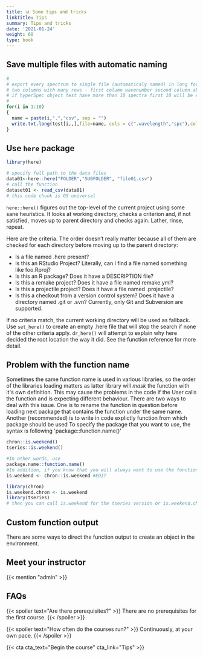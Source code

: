 ```yaml
---
title: 📊 Some tips and tricks
linkTitle: Tips
summary: Tips and tricks
date: '2021-01-24'
weight: 60
type: book
---
```



## Save multiple files with automatic naming

```r
#
# export every spectrum to single file (automaticaly named) in long format 
# two columns with many rows - first column wavenumber second column absorbance no headers
# if hyperSpec object test have more than 10 spectra first 10 will be exported with this code
#
for(i in 1:10)
{ 
  name = paste(i,".","csv", sep = "")
  write.txt.long(test[i,,],file=name, cols = c(".wavelength","spc"),col.names =FALSE)
}
```


## Use `here` package

```r
library(here)

# specify full path to the data files
data01<-here::here("FOLDER","SUBFOLDER", "file01.csv")
# call the function
dataset01 <- read_csv(data01)
# this code chunk is OS universal
```

`here::here()` figures out the top-level of the current project using some sane heuristics. It looks at working directory, checks a criterion and, if not satisfied, moves up to parent directory and checks again. Lather, rinse, repeat.

Here are the criteria. The order doesn’t really matter because all of them are checked for each directory before moving up to the parent directory:

- Is a file named .here present?
- Is this an RStudio Project? Literally, can I find a file named something like foo.Rproj?
- Is this an R package? Does it have a DESCRIPTION file?
- Is this a remake project? Does it have a file named remake.yml?
- Is this a projectile project? Does it have a file named .projectile?
- Is this a checkout from a version control system? Does it have a directory named .git or .svn? Currently, only Git and Subversion are supported.

If no criteria match, the current working directory will be used as fallback. Use `set_here()` to create an empty .here file that will stop the search if none of the other criteria apply. `dr_here()` will attempt to explain why here decided the root location the way it did. See the function reference for more detail.

## Problem with the function name

Sometimes the same function name is used in various libraries, so the order of the libraries loading matters as latter library will *mask* the function with it's own definition.
This may cause the problems in the code if the User calls the function and is expecting different behaviour. There are two ways to deal with this issue. One is to rename the function in question before loading next package that contains the function under the same name. Another (recommended) is to write in code explictly function from which package should be used To specify the package that you want to use, the syntax is following 'package::function.name()'  


```r
chron::is.weekend()
tseries::is.weekend()

#In other words, use 
package.name::function.name()
#In addition, if you know that you will always want to use the function in chron, #you can define your own function as follows:
is.weekend <- chron::is.weekend #EDIT

library(chron)
is.weekend.chron <- is.weekend
library(tseries)
# then you can call is.weekend for the tseries version or is.weekend.chron for the chron version


```

## Custom function output

There are some ways to direct the function output to create an object in the environment. 


## Meet your instructor

{{< mention "admin" >}}

## FAQs

{{< spoiler text="Are there prerequisites?" >}}
There are no prerequisites for the first course.
{{< /spoiler >}}

{{< spoiler text="How often do the courses run?" >}}
Continuously, at your own pace.
{{< /spoiler >}}

{{< cta cta_text="Begin the course" cta_link="Tips" >}}


